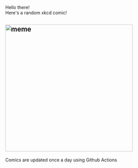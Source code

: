 Hello there! <br>Here's a random xkcd comic!<br>
## <img src="https://imgs.xkcd.com/comics/strip_games.png" alt="meme" width="400"/><br>
Comics are updated once a day using Github Actions